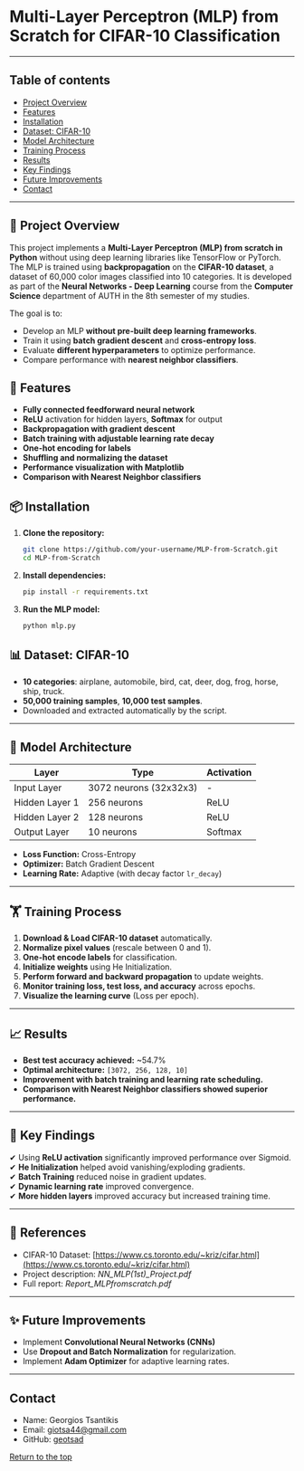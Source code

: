 # Multi-Layer Perceptron (MLP) from Scratch for CIFAR-10 Classification

---

## Table of contents
- [Project Overview](#project-overview)
- [Features](#features)
- [Installation](#installation)
- [Dataset: CIFAR-10](#dataset:-cIFAR-10)
- [Model Architecture](#model-architecture)
- [Training Process](#training-process)
- [Results](#results)
- [Key Findings](#key-findings)
- [Future Improvements](#future-improvements)
- [Contact](#contact)

---

## 📌 Project Overview
This project implements a **Multi-Layer Perceptron (MLP) from scratch in Python** without using deep learning libraries like TensorFlow or PyTorch. The MLP is trained using **backpropagation** on the **CIFAR-10 dataset**, a dataset of 60,000 color images classified into 10 categories. It is developed as part of the **Neural Networks - Deep Learning** 
course from the **Computer Science** department of AUTH in the 8th semester of my studies.

The goal is to:
- Develop an MLP **without pre-built deep learning frameworks**.
- Train it using **batch gradient descent** and **cross-entropy loss**.
- Evaluate **different hyperparameters** to optimize performance.
- Compare performance with **nearest neighbor classifiers**.

## 🚀 Features
- **Fully connected feedforward neural network**
- **ReLU** activation for hidden layers, **Softmax** for output
- **Backpropagation with gradient descent**
- **Batch training with adjustable learning rate decay**
- **One-hot encoding for labels**
- **Shuffling and normalizing the dataset**
- **Performance visualization with Matplotlib**
- **Comparison with Nearest Neighbor classifiers**

## 📦 Installation

1. **Clone the repository:**
   ```bash
   git clone https://github.com/your-username/MLP-from-Scratch.git
   cd MLP-from-Scratch
2. **Install dependencies:**
   ```bash
   pip install -r requirements.txt
3. **Run the MLP model:**
   ```bash
   python mlp.py

## 📊 Dataset: CIFAR-10
- **10 categories**: airplane, automobile, bird, cat, deer, dog, frog, horse, ship, truck.
- **50,000 training samples**, **10,000 test samples**.
- Downloaded and extracted automatically by the script.

---

## 🔧 Model Architecture
| Layer | Type | Activation |
|--------|----------------|------------|
| Input Layer | 3072 neurons (32x32x3) | - |
| Hidden Layer 1 | 256 neurons | ReLU |
| Hidden Layer 2 | 128 neurons | ReLU |
| Output Layer | 10 neurons | Softmax |

- **Loss Function:** Cross-Entropy
- **Optimizer:** Batch Gradient Descent
- **Learning Rate:** Adaptive (with decay factor `lr_decay`)

---

## 🏋️ Training Process
1. **Download & Load CIFAR-10 dataset** automatically.
2. **Normalize pixel values** (rescale between 0 and 1).
3. **One-hot encode labels** for classification.
4. **Initialize weights** using He Initialization.
5. **Perform forward and backward propagation** to update weights.
6. **Monitor training loss, test loss, and accuracy** across epochs.
7. **Visualize the learning curve** (Loss per epoch).

---

## 📈 Results
- **Best test accuracy achieved:** ~54.7%
- **Optimal architecture:** `[3072, 256, 128, 10]`
- **Improvement with batch training and learning rate scheduling.**
- **Comparison with Nearest Neighbor classifiers showed superior performance.**

---

## 📌 Key Findings
✔ Using **ReLU activation** significantly improved performance over Sigmoid.  
✔ **He Initialization** helped avoid vanishing/exploding gradients.  
✔ **Batch Training** reduced noise in gradient updates.  
✔ **Dynamic learning rate** improved convergence.  
✔ **More hidden layers** improved accuracy but increased training time.

---

## 📜 References
- CIFAR-10 Dataset: [https://www.cs.toronto.edu/~kriz/cifar.html](https://www.cs.toronto.edu/~kriz/cifar.html)
- Project description: *NN_MLP(1st)_Project.pdf*
- Full report: *Report_MLPfromscratch.pdf*

---

## ✨ Future Improvements
- Implement **Convolutional Neural Networks (CNNs)**
- Use **Dropout and Batch Normalization** for regularization.
- Implement **Adam Optimizer** for adaptive learning rates.

---

## Contact
* Name: Georgios Tsantikis
* Email: giotsa44@gmail.com
* GitHub: [geotsad](https://github.com/geotsad)

[Return to the top](#table-of-contents)
